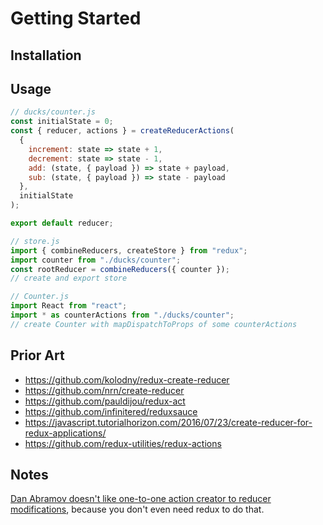 # Getting Started

## Installation

## Usage

```jsx
// ducks/counter.js
const initialState = 0;
const { reducer, actions } = createReducerActions(
  {
    increment: state => state + 1,
    decrement: state => state - 1,
    add: (state, { payload }) => state + payload,
    sub: (state, { payload }) => state - payload
  },
  initialState
);

export default reducer;

// store.js
import { combineReducers, createStore } from "redux";
import counter from "./ducks/counter";
const rootReducer = combineReducers({ counter });
// create and export store

// Counter.js
import React from "react";
import * as counterActions from "./ducks/counter";
// create Counter with mapDispatchToProps of some counterActions
```

## Prior Art

* https://github.com/kolodny/redux-create-reducer
* https://github.com/nrn/create-reducer
* https://github.com/pauldijou/redux-act
* https://github.com/infinitered/reduxsauce
* https://javascript.tutorialhorizon.com/2016/07/23/create-reducer-for-redux-applications/
* https://github.com/redux-utilities/redux-actions

## Notes

[Dan Abramov doesn't like one-to-one action creator to reducer modifications](https://twitter.com/dan_abramov/status/738405796770353152), because you don't even need redux to do that.
